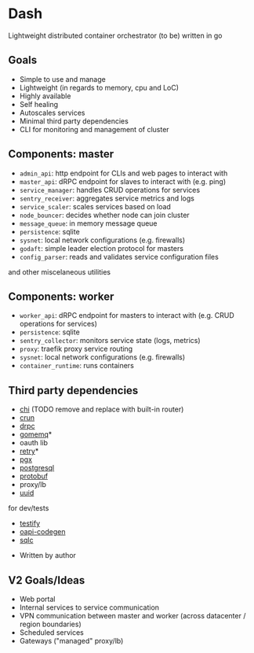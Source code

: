 # Dash
Lightweight distributed container orchestrator (to be) written in go

## Goals

- Simple to use and manage
- Lightweight (in regards to memory, cpu and LoC)
- Highly available
- Self healing
- Autoscales services
- Minimal third party dependencies
- CLI for monitoring and management of cluster

## Components: master
- `admin_api`: http endpoint for CLIs and web pages to interact with
- `master_api`: dRPC endpoint for slaves to interact with (e.g. ping)
- `service_manager`: handles CRUD operations for services
- `sentry_receiver`: aggregates service metrics and logs
- `service_scaler`: scales services based on load
- `node_bouncer`: decides whether node can join cluster
- `message_queue`: in memory message queue
- `persistence`: sqlite
- `sysnet`: local network configurations (e.g. firewalls)
- `godaft`: simple leader election protocol for masters
- `config_parser`: reads and validates service configuration files

and other miscelaneous utilities

## Components: worker
- `worker_api`: dRPC endpoint for masters to interact with (e.g. CRUD operations for services)
- `persistence`: sqlite
- `sentry_collector`: monitors service state (logs, metrics)
- `proxy`: traefik proxy service routing
- `sysnet`: local network configurations (e.g. firewalls)
- `container_runtime`: runs containers

## Third party dependencies
- [chi](https://github.com/go-chi/chi) (TODO remove and replace with built-in router)
- [crun](https://github.com/containers/crun)
- [drpc](https://github.com/storj/drpc)
- [gomemq](https://github.com/chk-n/gomemq)*
- oauth lib
- [retry](https://github.com/chk-n/retry)* 
- [pgx](https://github.com/jackc/pgx)
- [postgresql](https://www.postgresql.org)
- [protobuf](https://github.com/golang/protobuf)
- proxy/lb
- [uuid](https://github.com/google/uuid)

for dev/tests
- [testify](https://github.com/stretchr/testify)
- [oapi-codegen](https://github.com/deepmap/oapi-codegen)
- [sqlc](https://github.com/sqlc-dev/sqlc)

* Written by author
## V2 Goals/Ideas
- Web portal
- Internal services to service communication
- VPN communication between master and worker (across datacenter / region boundaries)
- Scheduled services
- Gateways ("managed" proxy/lb)
